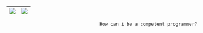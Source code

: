 | ![](http://github-profile-summary-cards.vercel.app/api/cards/stats?username=niziulluizin&theme=nord_dark) | ![](http://github-profile-summary-cards.vercel.app/api/cards/profile-details?username=niziulluizin&theme=nord_dark) |
| :-: | :-: |


<p align="right">
  <code>How can i be a competent programmer?</code>
</p>

